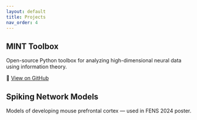 ```yaml
---
layout: default
title: Projects
nav_order: 4
---
```


## MINT Toolbox

Open-source Python toolbox for analyzing high-dimensional neural data using information theory.

🔗 [View on GitHub](https://github.com/gamalorenz)

## Spiking Network Models

Models of developing mouse prefrontal cortex — used in FENS 2024 poster.
